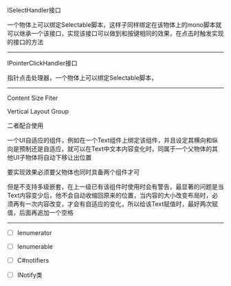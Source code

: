 ISelectHandler接口

一个物体上可以绑定Selectable脚本，这样子同样绑定在该物体上的mono脚本就可以继承一个该接口，实现该接口可以做到和按键相同的效果，在点击时触发实现的接口的方法


-----
IPointerClickHandler接口

指针点击处理器，一个物体上可以绑定Selectable脚本，


-----
Content Size Fiter

Vertical Layout Group

二者配合使用

一个UI自适应的组件，例如在一个Text组件上绑定该组件，并且设定其横向和纵向是预制还是自适应，就可以在Text中文本内容变化时，同属于一个父物体的其他UI子物体将自动下移让出位置

要实现效果必须要父物体也同时具备两个组件才可

但是不支持多级嵌套，在上一级已有该组件时使用时会有警告，最显著的问题是当Text内容变少后，他不会自动收缩回原来的位置，当内容的大小改变布局时，必须再有一次内容改变，才会有自适应的变化，所以给该Text赋值时，最好两次赋值，后面再追加一个空格


-----
- [ ] Ienumerator
- [ ] Ienumerable
- [ ] C#notifiers
- [ ] INotify类


